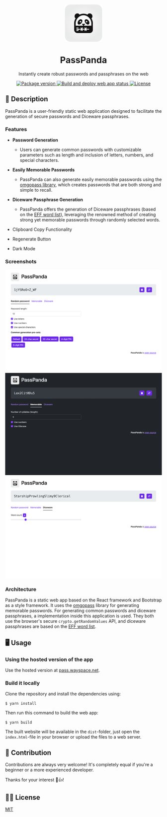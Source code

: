 <p align="center">
    <img src=".github/media/logo.png" width="120" height="120" alt="PassPanda app logo">
</p>

<h1 align="center">PassPanda</h1>
<p align="center">Instantly create robust passwords and passphrases on the web</p>

<p align="center">
    <a href="https://github.com/jarne/passpanda/blob/main/package.json">
        <img src="https://img.shields.io/github/package-json/v/jarne/passpanda.svg" alt="Package version">
    </a>
    <a href="https://github.com/jarne/passpanda/actions/workflows/build-deploy.yml">
        <img src="https://github.com/jarne/passpanda/actions/workflows/build-deploy.yml/badge.svg" alt="Build and deploy web app status">
    </a>
    <a href="https://github.com/jarne/passpanda/blob/main/LICENSE">
        <img src="https://img.shields.io/github/license/jarne/passpanda.svg" alt="License">
    </a>
</p>

## 📙 Description

PassPanda is a user-friendly static web application designed to facilitate the generation of secure passwords and Diceware passphrases.

### Features

- **Password Generation**

    - Users can generate common passwords with customizable parameters such as length and inclusion of letters, numbers, and special characters.

- **Easily Memorable Passwords**

    - PassPanda can also generate easily memorable passwords using the [omgopass library](https://github.com/Omgovich/omgopass), which creates passwords that are both strong and simple to recall.

- **Diceware Passphrase Generation**

    - PassPanda offers the generation of Diceware passphrases (based on the [EFF word list](https://www.eff.org/files/2016/07/18/eff_large_wordlist.txt)), leveraging the renowned method of creating strong yet memorable passwords through randomly selected words.

- Clipboard Copy Functionality
- Regenerate Button
- Dark Mode

### Screenshots

<img src=".github/media/screenshot_common.png" alt="Common password generation page">

<img src=".github/media/screenshot_memorable.png" alt="Memorable password generation page">

<img src=".github/media/screenshot_passphrase.png" alt="Passphrase generation page">

### Architecture

PassPanda is a static web app based on the React framework and Bootstrap as a style framework.
It uses the [omgopass](https://github.com/Omgovich/omgopass) library for generating memorable passwords.
For generating common passwords and diceware passphrases, a implementation inside this application is used.
They both use the browser's secure `crypto.getRandomValues` API, and diceware passphrases are
based on the [EFF word list](https://www.eff.org/files/2016/07/18/eff_large_wordlist.txt).

## 🖥 Usage

### Using the hosted version of the app

Use the hosted version at [pass.wayspace.net](https://pass.wayspace.net).

### Build it locally

Clone the repository and install the dependencies using:

```
$ yarn install
```

Then run this command to build the web app:

```
$ yarn build
```

The built website will be available in the `dist`-folder, just open the `index.html`-file in your browser or upload the files to a web server.

## 🙋‍ Contribution

Contributions are always very welcome! It's completely equal if you're a beginner or a more experienced developer.

Thanks for your interest 🎉👍!

## 👨‍⚖️ License

[MIT](https://github.com/jarne/passpanda/blob/main/LICENSE)
